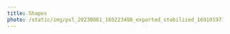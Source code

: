 ```yaml
---
title: Shapes
photo: /static/img/pxl_20230801_165223408_exported_stabilized_1691019714627.gif
---
```

